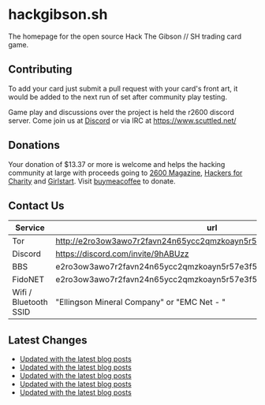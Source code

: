# hackgibson.sh
The homepage for the open source Hack The Gibson // SH trading card game.


## Contributing

To add your card just submit a pull request with your card's front art, it would be added to the next run of set after community play testing.

Game play and discussions over the project is held the r2600 discord server. Come join us at [Discord](https://discord.com/invite/9hABUzz) or via IRC at https://www.scuttled.net/


## Donations

Your donation of $13.37 or more is welcome and helps the hacking community at large with proceeds going to [2600 Magazine](https://2600.com/), [Hackers for Charity](https://hackersforcharity.org) and [Girlstart](https://girlstart.org).  Visit [buymeacoffee](https://www.buymeacoffee.com/hackgibson.sh) to donate.


## Contact Us

Service | url
-|-
Tor | http://e2ro3ow3awo7r2favn24n65ycc2qmzkoayn5r57e3f56nvjwdcgg32ad.onion
Discord | https://discord.com/invite/9hABUzz
BBS | e2ro3ow3awo7r2favn24n65ycc2qmzkoayn5r57e3f56nvjwdcgg32ad.onion:23
FidoNET | e2ro3ow3awo7r2favn24n65ycc2qmzkoayn5r57e3f56nvjwdcgg32ad.onion:24554
Wifi / Bluetooth SSID | "Ellingson Mineral Company" or "EMC Net - <fidonet address>"

## Latest Changes
<!-- BLOG-POST-LIST:START -->
- [Updated with the latest blog posts](https://github.com/DFW2600/hackgibson.sh/commit/46d5f9e107c0dc202e66c9c9e7519f8acb5baf2f)
- [Updated with the latest blog posts](https://github.com/DFW2600/hackgibson.sh/commit/921065ee77d28e8ef6795c2f3280a4529b062dd1)
- [Updated with the latest blog posts](https://github.com/DFW2600/hackgibson.sh/commit/151b2af837cf051eee58742339a3474790a15deb)
- [Updated with the latest blog posts](https://github.com/DFW2600/hackgibson.sh/commit/11ed2ed790586418cde3cd477895fc6f3cd9a052)
- [Updated with the latest blog posts](https://github.com/DFW2600/hackgibson.sh/commit/bcc6d3f88e651469bff8dea8189a888fe87921cd)
<!-- BLOG-POST-LIST:END -->
